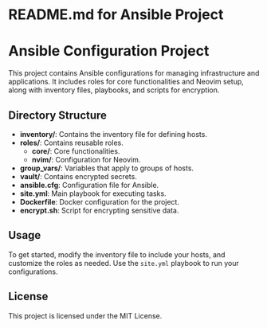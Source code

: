 # README.md for Ansible Project

# Ansible Configuration Project

This project contains Ansible configurations for managing infrastructure and applications. It includes roles for core functionalities and Neovim setup, along with inventory files, playbooks, and scripts for encryption.

## Directory Structure

- **inventory/**: Contains the inventory file for defining hosts.
- **roles/**: Contains reusable roles.
  - **core/**: Core functionalities.
  - **nvim/**: Configuration for Neovim.
- **group_vars/**: Variables that apply to groups of hosts.
- **vault/**: Contains encrypted secrets.
- **ansible.cfg**: Configuration file for Ansible.
- **site.yml**: Main playbook for executing tasks.
- **Dockerfile**: Docker configuration for the project.
- **encrypt.sh**: Script for encrypting sensitive data.
  
## Usage

To get started, modify the inventory file to include your hosts, and customize the roles as needed. Use the `site.yml` playbook to run your configurations.

## License

This project is licensed under the MIT License.